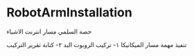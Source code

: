 # RobotArmInstallation
حصة السلمي 
مسار انترنت الاشياء 


تنفيذ مهمة مسار الميكانيكا
١- تركيب الروبوت اليد 
٢- كتابة تقرير التركيب 
